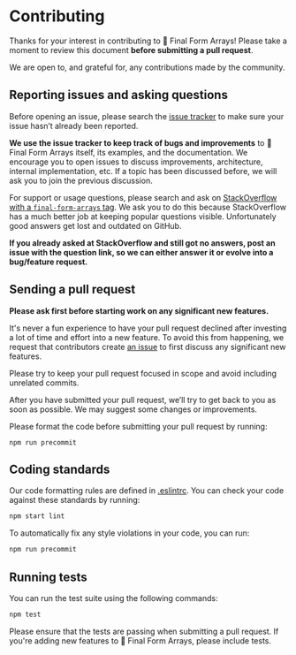 # Contributing

Thanks for your interest in contributing to 🏁 Final Form Arrays! Please take a
moment to review this document **before submitting a pull request**.

We are open to, and grateful for, any contributions made by the community.

## Reporting issues and asking questions

Before opening an issue, please search the
[issue tracker](https://github.com/final-form/final-form-arrays/issues) to make
sure your issue hasn’t already been reported.

**We use the issue tracker to keep track of bugs and improvements** to 🏁 Final
Form Arrays itself, its examples, and the documentation. We encourage you to
open issues to discuss improvements, architecture, internal implementation, etc.
If a topic has been discussed before, we will ask you to join the previous
discussion.

For support or usage questions, please search and ask on
[StackOverflow with a `final-form-arrays` tag](https://stackoverflow.com/questions/tagged/final-form-arrays).
We ask you to do this because StackOverflow has a much better job at keeping
popular questions visible. Unfortunately good answers get lost and outdated on
GitHub.

**If you already asked at StackOverflow and still got no answers, post an issue
with the question link, so we can either answer it or evolve into a bug/feature
request.**

## Sending a pull request

**Please ask first before starting work on any significant new features.**

It's never a fun experience to have your pull request declined after investing a
lot of time and effort into a new feature. To avoid this from happening, we
request that contributors create
[an issue](https://github.com/final-form/final-form-arrays/issues) to first
discuss any significant new features.

Please try to keep your pull request focused in scope and avoid including
unrelated commits.

After you have submitted your pull request, we’ll try to get back to you as soon
as possible. We may suggest some changes or improvements.

Please format the code before submitting your pull request by running:

```
npm run precommit
```

## Coding standards

Our code formatting rules are defined in
[.eslintrc](https://github.com/final-form/final-form-arrays/blob/master/.eslintrc).
You can check your code against these standards by running:

```sh
npm start lint
```

To automatically fix any style violations in your code, you can run:

```sh
npm run precommit
```

## Running tests

You can run the test suite using the following commands:

```sh
npm test
```

Please ensure that the tests are passing when submitting a pull request. If
you're adding new features to 🏁 Final Form Arrays, please include tests.
